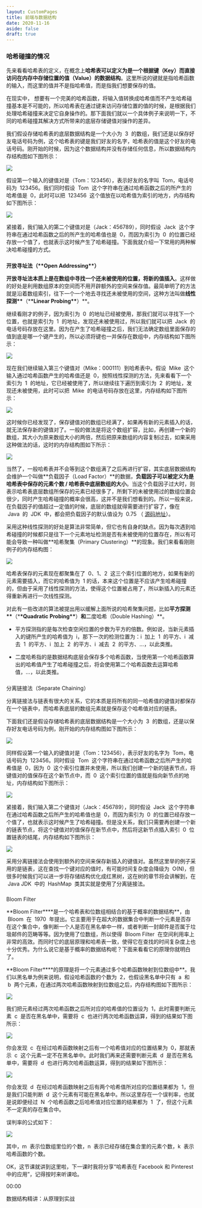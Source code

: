 ```yaml
---
layout: CustomPages
title: 前端与数据结构
date: 2020-11-16
aside: false
draft: true
---
```


### 哈希碰撞的情况

先来看看哈希表的定义，在概念上**哈希表可以定义为是一个根据键（Key）而直接访问在内存中存储位置的值（Value）的数据结构**。这里所说的键就是指哈希函数的输入，而这里的值并不是指哈希值，而是指我们想要保存的值。

在现实中， 想要有一个完美的哈希函数，将输入值转换成哈希值而不产生哈希碰撞基本是不可能的，所以哈希表在通过键来访问存储位置的值的时候，是根据我们处理哈希碰撞来决定它自身操作的。那下面我们就以一个具体例子来说明一下，不同的哈希碰撞其解决方式所带来的底层存储键值对操作的差异。

我们假设存储哈希表的底层数据结构是一个大小为  3  的数组，我们还是以保存好友电话号码为例，这个哈希表的键是我们好友的名字，哈希表的值是这个好友的电话号码。刚开始的时候，因为这个数据结构并没有存储任何信息，所以数据结构内存结构图如下图所示：

![](https://s0.lgstatic.com/i/image3/M01/5F/AA/CgpOIF4S9uCAADN6AACBSlRvBDw274.png)

假设第一个输入的键值对是（Tom：123456），表示好友的名字叫  Tom，电话号码为  123456。我们同时假设  Tom  这个字符串在通过哈希函数之后的所产生的哈希值是  0，此时可以把  123456  这个值放在以哈希值为索引的地方，内存结构如下图所示：

![](https://s0.lgstatic.com/i/image3/M01/5F/AA/Cgq2xl4S9uCANFsdAADjXsBokQ8872.png)

紧接着，我们输入的第二个键值对是（Jack：456789），同时假设  Jack  这个字符串在通过哈希函数之后的所产生的哈希值也是  0，而因为索引为  0  的位置已经存放一个值了，也就表示这时候产生了哈希碰撞。下面我就介绍一下常用的两种解决哈希碰撞的方式。

###

**开放寻址法（\*\***Open Addressing\***\*）**

**开放寻址法本质上是在数组中寻找一个还未被使用的位置，将新的值插入**。这样做的好处是利用数组原本的空间而不用开辟额外的空间来保存值。最简单明了的方法就是沿着数组索引，往下一个一个地去寻找还未被使用的空间，这种方法叫做**线性探测\*\***（\***\*Linear Probing\*\***）\*\*。

继续看刚才的例子，因为索引为  0  的地址已经被使用，那我们就可以寻找下一个位置，也就是索引为  1  的地址，发现还未被使用过，所以我们就可以把  Jack  的电话号码存放在这里。因为在产生了哈希碰撞之后，我们无法确定数组里面保存的值到底是哪一个键产生的，所以必须将键也一并保存在数组中，内存结构如下图所示：

![](https://s0.lgstatic.com/i/image3/M01/5F/B3/CgpOIF4TEsCAM8n-AAFclA9vhSE668.png)

现在我们继续输入第三个键值对（Mike：000111）到哈希表中。假设  Mike  这个输入通过哈希函数产生的哈希值还是  0，按照线性探测的方法，先来看看下一个索引为  1  的地址，它已经被使用了，所以继续往下遍历到索引为  2  的地址，发现还未被使用，此时可以把  Mike  的电话号码存放在这里，内存结构如下图所示：

![](https://s0.lgstatic.com/i/image3/M01/5F/B4/Cgq2xl4TE0uAQnzhAAGu1jRK9CQ347.png)

这时候你已经发现了，保存键值对的数组已经满了，如果再有新的元素插入的话，就无法保存新的键值对了。一般的做法是将这个数组扩容，比如，再创建一个新的数组，其大小为原来数组大小的两倍，然后把原来数组的内容复制过去，如果采用这种做法的话，这时的内存结构图如下所示：

![](https://s0.lgstatic.com/i/image3/M01/5F/B4/Cgq2xl4TE1qAOkLkAAH6uShz_HU909.png)

当然了，一般哈希表并不会等到这个数组满了之后再进行扩容，其实底层数据结构会维护一个叫做**负载因子（Load Factor）**的数据，**负载因子可以被定义为是哈希表中保存的元素个数 / 哈希表中底层数组的大小**。当这个负载因子过大时，则表示哈希表底层数组所保存的元素已经很多了，所剩下的未被使用过的数组位置会很少，同时产生哈希碰撞的概率会很高，这并不是我们想看到的。所以一般来说，在负载因子的值超过一定值的时候，底层的数组就得需要进行扩容了，像在  Java  的  JDK  中，都会把负载因子的默认值设为  0.75 （ [源码地址](https://github.com/AdoptOpenJDK/openjdk-jdk11/blob/999dbd4192d0f819cb5224f26e9e7fa75ca6f289/src/java.base/share/classes/java/util/HashMap.java#L68)）。

采用这种线性探测的好处是算法非常简单，但它也有自身的缺点。因为每次遇到哈希碰撞的时候都只是往下一个元素地址检测是否有未被使用的位置存在，所以有可能会导致一种叫做**哈希聚集（Primary Clustering）**的现象。我们来看看刚刚例子的内存结构图：

![](https://s0.lgstatic.com/i/image3/M01/5F/B4/Cgq2xl4TE2-AZI17AAH6uShz_HU092.png)

哈希表保存的元素现在都聚集在了  0、1、2  这三个索引位置的地方，如果有新的元素需要插入，而它的哈希值为  1 的话，本来这个位置是不应该产生哈希碰撞的，但由于采用了线性探测的方法，使得这个位置被占用了，所以新插入的元素还得重新再进行一次线性探测。

对此有一些改进的算法被提出用以缓解上面所说的哈希聚集问题，比如**平方探测\*\***（\***\*Quadratic Probing\*\***）**和**二度哈希（Double Hashing）\*\*。

- 平方探测指的是每次检查空闲位置的步数为平方的倍数。例如说，当新元素插入的键所产生的哈希值为  i，那下一次的检测位置为：i  加上  1  的平方、i  减去  1  的平方、i  加上  2  的平方、i  减去  2  的平方、…，以此类推。

- 二度哈希指的是数据结构底层会保存多个哈希函数，当使用第一个哈希函数算出的哈希值产生了哈希碰撞之后，将会使用第二个哈希函数去运算哈希值，…，以此类推。

###

分离链接法（Separate Chaining）

分离链接法与链表有很大的关系，它的本质是将所有的同一哈希值的键值对都保存在一个链表中，而哈希表底层的数组元素就是保存这个哈希值对应的链表。

下面我们还是假设存储哈希表的底层数据结构是一个大小为  3  的数组，还是以保存好友电话号码为例，刚开始的内存结构图如下图所示：

![](https://s0.lgstatic.com/i/image3/M01/5F/AA/CgpOIF4S9uGACi2GAACBSlRvBDw955.png)

同样假设第一个输入的键值对是（Tom：123456），表示好友的名字为  Tom，电话号码为  123456。同时假设  Tom  这个字符串在通过哈希函数之后所产生的哈希值是  0，因为  0  这个索引位置并未使用，所以我们创建一个新的链表节点，将键值对的值保存在这个新节点中，而  0  这个索引位置的值就是指向新节点的地址，内存结构如下图所示：

![](https://s0.lgstatic.com/i/image3/M01/5F/B3/CgpOIF4TE8aAdSy3AAFUVqJs-ug917.png)

紧接着，我们输入第二个键值对（Jack：456789），同时假设  Jack  这个字符串在通过哈希函数之后所产生的哈希值也是  0，而因为索引为  0  的位置已经存放一个值了，也就表示这时候产生了哈希碰撞。但是没关系，我们只需要再创建一个新的链表节点，将这个键值对的值保存在新节点中，然后将这新节点插入索引  0  位置链表的结尾，内存结构如下图所示：

![](https://s0.lgstatic.com/i/image3/M01/5F/B4/Cgq2xl4TE-GAFEa7AAEb10piq9U866.png)

采用分离链接法会使用到额外的空间来保存新插入的键值对。虽然这里举的例子采用的是链表，这在查找一个键对应的值时，有可能时间复杂度会降级为  O(N)，但很多时候我们可以进一步将存储结构优化成红黑树，这在树的章节将会讲解到，在  Java JDK  中的  HashMap  类其实就是使用了分离链接法。

###

Bloom Filter

**Bloom Filter\*\***是一个哈希表和位数组相结合的基于概率的数据结构\*\*，由  Bloom  在  1970  年提出。它主要用于在超大的数据集合中判断一个元素是否存在这个集合中，像判断一个人是否在黑名单中一样，或者判断一封邮件是否属于垃圾邮件的范畴等等。因为使用了位数组，所以使得  Bloom Filter  在空间利用率上非常的高效。而同时它的底层原理和哈希表一致，使得它在查找的时间复杂度上也十分优秀。为什么说它是基于概率的数据结构呢？下面来看看它的原理你就明白了。

**Bloom Filter\*\***的原理是将一个元素通过多个哈希函数映射到位数组中\*\*。我们以黑名单为例来说明，假设哈希函数的个数为  2，也假设黑名单中只有  a  和  b  两个元素，在通过两次哈希函数映射到位数组之后，内存结构图如下图所示：

![](https://s0.lgstatic.com/i/image3/M01/5F/B3/CgpOIF4TFBWAB1-xAAGB73IvLoM907.png)

我们把元素经过两次哈希函数之后所对应的哈希值的位置设为  1，此时需要判断元素  c  是否在黑名单中，需要将  c  也进行两次哈希函数运算，得到的结果如下图所示：

![](https://s0.lgstatic.com/i/image3/M01/5F/B4/CgpOIF4TFCSAJcFdAAGg_VokQZ0660.png)

你会发现  c  在经过哈希函数映射之后有一个哈希值对应的位置结果为  0，那就表示  c  这个元素一定不在黑名单中。此时我们再来还需要判断元素  d  是否在黑名单中，需要将  d  也进行两次哈希函数运算，得到的结果如下图所示：

![](https://s0.lgstatic.com/i/image3/M01/5F/B4/Cgq2xl4TFDCAMnWuAAH8Acfy2Nc684.png)

你会发现  d  在经过哈希函数映射之后有两个哈希值所对应的位置结果都为  1，但是我们只能判断  d  这个元素有可能在黑名单中。所以这里存在一个误判率，也就是说即便经过  N  个哈希函数之后哈希值对应位置的结果都为  1  了，但这个元素不一定真的存在集合中。

误判率的公式如下：

![](https://s0.lgstatic.com/i/image3/M01/5F/AA/CgpOIF4S9uKAMJj6AAAJSj-VsAw292.png)

其中，m  表示位数组里位的个数，n  表示已经存储在集合里的元素个数，k  表示哈希函数的个数。

OK，这节课就讲到这里啦，下一课时我将分享“哈希表在 Facebook 和 Pinterest 中的应用”，记得按时来听课哈。

00:00

数据结构精讲：从原理到实战
